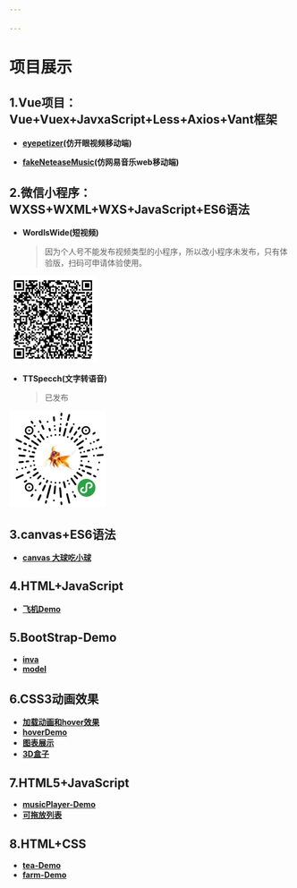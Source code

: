 ```yaml
---

---
```


# 项目展示
## 1.Vue项目：Vue+Vuex+JavxaScript+Less+Axios+Vant框架

- **[eyepetizer](https://beinter.github.io/eyepetizer)(仿开眼视频移动端)**

  

- **[fakeNeteaseMusic](https://beinter.github.io/fakeNeteaseMusic)(仿网易音乐web移动端)**

## 2.微信小程序：WXSS+WXML+WXS+JavaScript+ES6语法

- **WordIsWide(短视频)**

  > 因为个人号不能发布视频类型的小程序，所以改小程序未发布，只有体验版，扫码可申请体验使用。

<img src="./微信小程序/WISW.jpg" style="zoom:33%;" />

- **TTSpecch(文字转语音)**

  > 已发布

  

<img src="./微信小程序/TTSpeech.jpg" style="zoom: 50%;" />

## 3.canvas+ES6语法

  - **[canvas 大球吃小球](https://beinter.github.io/ball/)**

## 4.HTML+JavaScript

- **[飞机Demo](https://beinter.github.io/myPlane/)**

## 5.BootStrap-Demo

- **[inva](https://beinter.github.io/inva)**
- **[model](https://beinter.github.io/模特/)**

## 6.CSS3动画效果

- **[加载动画和hover效果](https://beinter.github.io/roading/)**
- **[hoverDemo](https://beinter.github.io/卡片穿插/)**
- **[图表展示](https://beinter.github.io/图表/)**
- **[3D盒子](https://beinter.github.io/3dBox/)**

## 7.HTML5+JavaScript

- **[musicPlayer-Demo](https://beinter.github.io/musicplayer/)**
- **[可拖放列表](https://beinter.github.io/drop/)**

## 8.HTML+CSS

- **[tea-Demo](https://beinter.github.io/tea/)**
- **[farm-Demo](https://beinter.github.io/农场/)**

